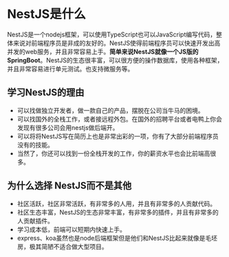 # NestJS是什么

NestJS是一个nodejs框架，可以使用TypeScript也可以JavaScript编写代码，整体来说对前端程序员是非成的友好的。NestJS使得前端程序员可以快速开发出高并发的web服务，并且非常容易上手。**简单来说NestJS就像一个JS版的SpringBoot**。NestJS的生态很丰富，可以很方便的操作数据库，使用各种框架，并且非常容易进行单元测试。也支持微服务等。

## 学习NestJS的理由

- 可以找做独立开发者，做一款自己的产品，摆脱在公司当牛马的困境。
- 可以找国外的全栈工作，或者接远程外包。在国外的招聘平台或者电鸭上你会发现有很多公司会用nestjs做后端开。
- 可以将将NestJS写在简历上也是非常出彩的一项，你有了大部分前端程序员没有的技能。
- 当然了，你还可以找到一份全栈开发的工作，你的薪资水平也会比前端高很多。


## 为什么选择 NestJS而不是其他
- 社区活跃，社区非常活跃，有非常多的人用，并且有非常多的人贡献代码。
- 社区生态丰富，NestJS的生态非常丰富，有非常多的插件，并且有非常多的人贡献插件。
- 学习成本低，前端可以短期内快速上手。
- express、koa虽然也是node后端框架但是他们和NestJS比起来就像是毛坯房，极其简陋不适合做大型项目。